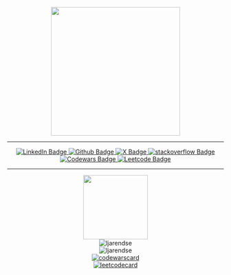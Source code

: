 
<div id="header" align="center">
  <img src="https://media.giphy.com/media/hqU2KkjW5bE2v2Z7Q2/giphy.gif" width="300"/>
</div>


<hr>
<div id="badges" align="center">
  <a href="https://www.linkedin.com/in/ljarendse/">
    <img src="https://img.shields.io/badge/LinkedIn-grey?style=for-the-badge&logo=linkedin&logoColor=white" alt="LinkedIn Badge"/>
  </a>
  <a href="https://github.com/ljarendse">
    <img src="https://img.shields.io/badge/github-grey?style=for-the-badge&logo=github&logoColor=white" alt="Github Badge"/>
  </a>
  <a href="https://twitter.com/ljarendse">
    <img src="https://img.shields.io/badge/X-grey?style=for-the-badge&logo=x&logoColor=white" alt="X Badge"/>
  </a>
    <a href="https://stackoverflow.com/users/11346616/ljarendse">
    <img src="https://img.shields.io/badge/stackoverflow-grey?style=for-the-badge&logo=stackoverflow&logoColor=white" alt="stackoverflow Badge"/>
  </a>
  <a href="https://www.codewars.com/users/_enigma_">
    <img src="https://img.shields.io/badge/codewars-grey?style=for-the-badge&logo=codewars&logoColor=white" alt="Codewars Badge"/>
  </a>
   <a href="https://leetcode.com/LJArendse/">
    <img src="https://img.shields.io/badge/leetcode-grey?style=for-the-badge&logo=leetcode&logoColor=white" alt="Leetcode Badge"/>
  </a>
</div>
<hr>

<div id="header" align="center">
  <img src="https://media.giphy.com/media/KzJkzjggfGN5Py6nkT/giphy.gif" width="150"/>
</div>

<div align="center">
<!--![Anurag's GitHub stats](https://github-readme-stats.vercel.app/api?username=ljarendse&show_icons=true&theme=merko)-->
<img src="https://github-readme-stats.vercel.app/api?username=ljarendse&show_icons=true&theme=merko" alt="ljarendse" />
</div>

<div align="center">
<!--[![GitHub Streak](https://streak-stats.demolab.com/?user=ljarendse&theme=highcontrast))](https://git.io/streak-stats)-->
  <img src="https://streak-stats.demolab.com/?user=ljarendse&theme=highcontrast" alt="ljarendse" />
</div>

<!--https://github.com/DiniFarb/codewars_readme_stats-->
<!--![Codewars](https://github.r2v.ch/codewars?user=オサム&name=true&top_languages=true&stroke=%23BB432C)-->
<div align="center">
  <a href="https://www.codewars.com/users/_enigma_">
    <img src="https://github.r2v.ch/codewars?user=_enigma_&name=true&top_languages=true&stroke=%23BB432C" alt="codewarscard"/>
  </a>
</div>


<!--https://github.com/JacobLinCool/LeetCode-Stats-Card-->
<!--![Leetcode Stats](https://leetcard.jacoblin.cool/LJArendse?theme=dark?ext=activity)-->
<div align="center">
  <a href="https://leetcode.com/LJArendse/">
    <img src="https://leetcard.jacoblin.cool/ljarendse?theme=dark&ext=activity" alt="leetcodecard"/>
  </a>
</div>


<!--<h2 align="center">Latest Project Contributions</h2>-->

<!--<div align="center">-->
<!--  <a href="https://github.com/ganyariya/gym-md">-->
<!--    <img src="https://github-readme-stats.vercel.app/api/pin/?username=ganyariya&repo=gym-md&theme=merko" alt="gym-md"/>-->
<!--  </a>-->
<!--</div>-->

<!--<div align="center">-->
<!--  <a href="https://github.com/awsdocs/aws-cloudformation-user-guide">-->
<!--    <img src="https://github-readme-stats.vercel.app/api/pin/?username=awsdocs&repo=aws-cloudformation-user-guide&theme=merko" alt="aws-cloudformation-user-guide"/>-->
<!--  </a>-->
<!--</div>-->

<!--<div align="center">-->
<!--  <a href="https://github.com/gameaischool2021members/change">-->
<!--    <img src="https://github-readme-stats.vercel.app/api/pin/?username=gameaischool2021members&repo=change&theme=merko" alt="change"/>-->
<!--  </a>-->
<!--</div> -->




